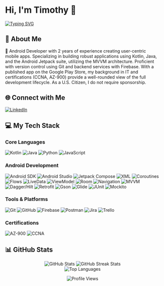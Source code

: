 # Hi, I'm Timothy 👋
<p align="left">
  <a href="https://github.com/timo9036">
    <img src="https://readme-typing-svg.herokuapp.com?font=Fira+Code&weight=500&size=24&pause=1000&color=36BCF7&center=false&vCenter=true&width=435&lines=Software+Engineer;Kotlin+%26+Java+%26+Javascript" alt="Typing SVG" />
  </a>
</p>

## 💫 About Me
📱 Android Developer with 2 years of experience creating user-centric mobile apps. Specializing in building robust applications using Kotlin, Java, and the Android Jetpack suite, utilizing the MVVM architecture. Proficient with version control using Git and backend services with Firebase. With a published app on the Google Play Store, my background in IT and certifications (CCNA, AZ-900) provide a well-rounded view of the full development lifecycle. As a U.S. Citizen, I do not require sponsorship.

## 🌐 Connect with Me
[![LinkedIn](https://img.shields.io/badge/LinkedIn-%230077B5.svg?style=for-the-badge&logo=linkedin&logoColor=white)](https://linkedin.com/in/timothysliu)

## 💻 My Tech Stack

### Core Languages
![Kotlin](https://img.shields.io/badge/kotlin-%237F52FF.svg?style=for-the-badge&logo=kotlin&logoColor=white) ![Java](https://img.shields.io/badge/java-%23ED8B00.svg?style=for-the-badge&logo=openjdk&logoColor=white) ![Python](https://img.shields.io/badge/python-3776AB?style=for-the-badge&logo=python&logoColor=white) ![JavaScript](https://img.shields.io/badge/javascript-%23323330.svg?style=for-the-badge&logo=javascript&logoColor=%23F7DF1E) 

### Android Development
![Android SDK](https://img.shields.io/badge/Android-3DDC84?style=for-the-badge&logo=android&logoColor=white) ![Android Studio](https://img.shields.io/badge/Android%20Studio-3DDC84.svg?style=for-the-badge&logo=android-studio&logoColor=white) ![Jetpack Compose](https://img.shields.io/badge/Jetpack%20Compose-4285F4?style=for-the-badge&logo=jetpackcompose&logoColor=white) ![XML](https://img.shields.io/badge/XML-000000?style=for-the-badge&logo=androidstudio&logoColor=white) ![Coroutines](https://img.shields.io/badge/Coroutines-3DDC84?style=for-the-badge&logo=kotlin&logoColor=white) ![Flows](https://img.shields.io/badge/Flow-3DDC84?style=for-the-badge&logo=kotlin&logoColor=white) ![LiveData](https://img.shields.io/badge/LiveData-4285F4?style=for-the-badge&logo=jetpack&logoColor=white) ![ViewModel](https://img.shields.io/badge/ViewModel-4285F4?style=for-the-badge&logo=jetpack&logoColor=white) ![Room](https://img.shields.io/badge/Room-4285F4?style=for-the-badge&logo=jetpack&logoColor=white) ![Navigation](https://img.shields.io/badge/Navigation-4285F4?style=for-the-badge&logo=jetpack&logoColor=white) ![MVVM](https://img.shields.io/badge/MVVM-3DDC84?style=for-the-badge&logo=android&logoColor=white) ![Dagger/Hilt](https://img.shields.io/badge/Dagger%20Hilt-4285F4?style=for-the-badge&logo=dagger&logoColor=white) ![Retrofit](https://img.shields.io/badge/Retrofit-SQUARE?style=for-the-badge&logo=retrofit&logoColor=white) ![Gson](https://img.shields.io/badge/Gson-4285F4?style=for-the-badge&logo=google&logoColor=white) ![Glide](https://img.shields.io/badge/Glide-47A248?style=for-the-badge&logo=bumptech&logoColor=white) ![JUnit](https://img.shields.io/badge/JUnit-25A162?style=for-the-badge&logo=junit5&logoColor=white) ![Mockito](https://img.shields.io/badge/Mockito-D35400?style=for-the-badge&logo=mockito&logoColor=white)

### Tools & Platforms
![Git](https://img.shields.io/badge/git-%23F05033.svg?style=for-the-badge&logo=git&logoColor=white) ![GitHub](https://img.shields.io/badge/github-%23121011.svg?style=for-the-badge&logo=github&logoColor=white) ![Firebase](https://img.shields.io/badge/Firebase-FFCA28?style=for-the-badge&logo=firebase&logoColor=black) ![Postman](https://img.shields.io/badge/Postman-FF6C37?style=for-the-badge&logo=postman&logoColor=white) ![Jira](https://img.shields.io/badge/Jira-0052CC?style=for-the-badge&logo=jira&logoColor=white) ![Trello](https://img.shields.io/badge/Trello-0052CC?style=for-the-badge&logo=trello&logoColor=white)

### Certifications
![AZ-900](https://img.shields.io/badge/AZ--900-0078D4?style=for-the-badge&logo=microsoftazure&logoColor=white) ![CCNA](https://img.shields.io/badge/CCNA-000000?style=for-the-badge&logo=cisco&logoColor=white)

## 📊 GitHub Stats
<p align="center">
  <img src="https://github-readme-stats.vercel.app/api?username=timo9036&theme=tokyonight&hide_border=true&include_all_commits=true&count_private=true" alt="GitHub Stats" />
  <img src="https://streak-stats.demolab.com/?user=timo9036&theme=tokyonight&hide_border=true" alt="GitHub Streak Stats" />
  <br/>
  <img src="https://github-readme-stats.vercel.app/api/top-langs/?username=timo9036&theme=tokyonight&hide_border=true&include_all_commits=true&count_private=true&layout=compact" alt="Top Languages" />
</p>

<p align="center">
  <img src="https://komarev.com/ghpvc/?username=timo9036&label=Profile+Views&color=blueviolet&style=flat-square" alt="Profile Views" />
</p>
